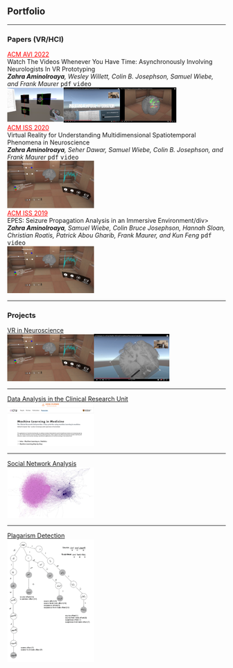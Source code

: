 
## Portfolio

---
### Papers (VR/HCI)
<div style="float:left">
  <div style="display:inline-block" width='20%'>
          <span style="color:red"><u>ACM AVI 2022</u></span>
          <div>Watch The Videos Whenever You Have Time: Asynchronously Involving Neurologists In VR Prototyping</div>
          <i><b>Zahra Aminolroaya</b>, Wesley Willett, Colin B. Josephson, Samuel Wiebe, and Frank Maurer</i>
          <kbd>pdf</kbd>
          <kbd>video</kbd>
  </div>
  <br>
  <div style="display:inline-block" width='80%'>
          <img src="images/1.png" width=130 height=80/><img src="images/2.png" width=130/><img src="images/3.png"  width=130/>
  </div>
</div>


---
<div style="float:left">
  <div style="display:inline-block" width='20%'>
          <span style="color:red"><u>ACM ISS 2020</u></span>
          <div>Virtual Reality for Understanding Multidimensional Spatiotemporal Phenomena in Neuroscience</div>
          <i><b>Zahra Aminolroaya</b>, Seher Dawar, Samuel Wiebe, Colin B. Josephson, and Frank Maurer</i>
          <kbd>pdf</kbd>
          <kbd>video</kbd>
  </div>
  <div style="display:inline-block" width='80%'>
          <img src="images/EPES1.PNG" width=200/>
  </div>
</div>

---
<div style="float:left">
  <div style="display:inline-block" width='20%'>
          <span style="color:red"><u>ACM ISS 2019</u></span>
          <div>EPES: Seizure Propagation Analysis in an Immersive Environment/div>
          <i><b>Zahra Aminolroaya</b>, Samuel Wiebe, Colin Bruce Josephson, Hannah Sloan, Christian Roatis, Patrick Abou Gharib, Frank Maurer, and Kun Feng</i>
          <kbd>pdf</kbd>
          <kbd>video</kbd>
  </div>
  <div style="display:inline-block" width='80%'>
          <img src="images/EPES1.PNG" width=200/>
  </div>
</div>

---

### Projects
[VR in Neuroscience](/sample_page)
<br>
<img src="images/EPES1.PNG" width=200/><img src="images/EPES2.png" width=174/>

---
[Data Analysis in the Clinical Research Unit](/pdf/sample_presentation.pdf)
<br>
<img src="images/CRU1.png" width=200/>

---
[Social Network Analysis](/pdf/sample_presentation.pdf)
<br>
<img src="images/SNA.png" width=200/>

---
[Plagarism Detection](/pdf/sample_presentation.pdf)
<br>
<img src="images/plag.png" width=200/>


